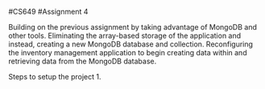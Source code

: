 #CS649
#Assignment 4

Building on the previous assignment by taking advantage of MongoDB and other tools. Eliminating the array-based storage of the application and instead, creating a new MongoDB database and collection. Reconfiguring the inventory management application to begin creating data within and retrieving data from the MongoDB database.

Steps to setup the project
1. 

